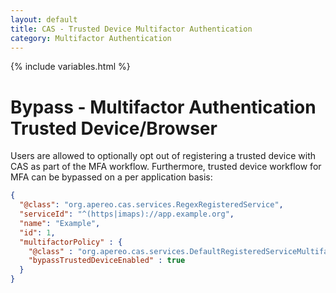 ```yaml
---
layout: default
title: CAS - Trusted Device Multifactor Authentication
category: Multifactor Authentication
---
```


{% include variables.html %}

# Bypass - Multifactor Authentication Trusted Device/Browser

Users are allowed to optionally opt out of registering a trusted 
device with CAS as part of the MFA workflow. Furthermore, 
trusted device workflow for MFA can be bypassed on a per application basis:

```json
{
  "@class": "org.apereo.cas.services.RegexRegisteredService",
  "serviceId": "^(https|imaps)://app.example.org",
  "name": "Example",
  "id": 1,
  "multifactorPolicy" : {
    "@class" : "org.apereo.cas.services.DefaultRegisteredServiceMultifactorPolicy",
    "bypassTrustedDeviceEnabled" : true
  }
}
```

